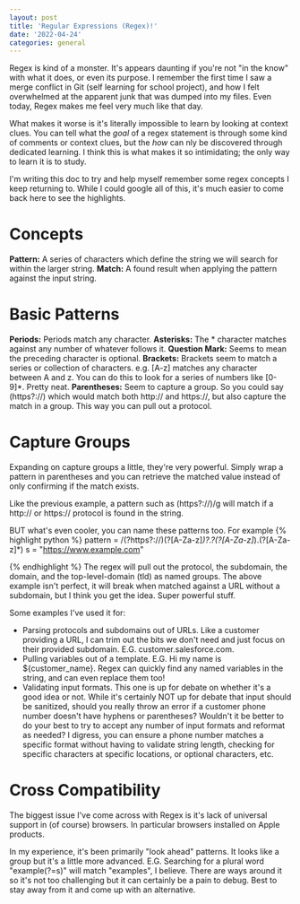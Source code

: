 ```yaml
---
layout: post
title: 'Regular Expressions (Regex)!'
date: '2022-04-24'
categories: general
---
```


Regex is kind of a monster. It's appears daunting if you're not "in the know" with what it does, or even its purpose. I remember the first time I saw a merge conflict in Git (self learning for school project), and how I felt overwhelmed at the apparent junk that was dumped into my files. Even today, Regex makes me feel very much like that day.

What makes it worse is it's literally impossible to learn by looking at context clues. You can tell what the *goal* of a regex statement is through some kind of comments or context clues, but the *how* can nly be discovered through dedicated learning. I think this is what makes it so intimidating; the only way to learn it is to study.

I'm writing this doc to try and help myself remember some regex concepts I keep returning to. While I could google all of this, it's much easier to come back here to see the highlights.

# Concepts

**Pattern:** A series of characters which define the string we will search for within the larger string.
**Match:** A found result when applying the pattern against the input string.

# Basic Patterns

**Periods:** Periods match any character.
**Asterisks:** The * character matches against any number of whatever follows it.
**Question Mark:** Seems to mean the preceding character is optional. 
**Brackets:** Brackets seem to match a series or collection of characters. e.g. [A-z] matches any character between A and z. You can do this to look for a series of numbers like [0-9]*. Pretty neat.
**Parentheses:** Seem to capture a group. So you could say (https?:\/\/) which would match both http:// and https://, but also capture the match in a group. This way you can pull out a protocol.

# Capture Groups

Expanding on capture groups a little, they're very powerful. Simply wrap a pattern in parentheses and you can retrieve the matched value instead of only confirming if the match exists.

Like the previous example, a pattern such as (https?:\/\/)/g will match if a http:// or https:// protocol is found in the string.

BUT what's even cooler, you can name these patterns too. For example
{% highlight python %}
pattern = /(?<protocol>https?:\/\/)(?<subdomain>[A-Za-z]*)?\.?(?<domain>[A-Za-z]*)\.(?<tld>[A-Za-z]*)
s = "https://www.example.com"

{% endhighlight %}
The regex will pull out the protocol, the subdomain, the domain, and the top-level-domain (tld) as named groups. The above example isn't perfect, it will break when matched against a URL without a subdomain, but I think you get the idea. Super powerful stuff.


Some examples I've used it for:
* Parsing protocols and subdomains out of URLs. Like a customer providing a URL, I can trim out the bits we don't need and just focus on their provided subdomain. E.G. customer.salesforce.com.
* Pulling variables out of a template. E.G. Hi my name is ${customer_name}. Regex can quickly find any named variables in the string, and can even replace them too!
* Validating input formats. This one is up for debate on whether it's a good idea or not. While it's certainly NOT up for debate that input should be sanitized, should you really throw an error if a customer phone number doesn't have hyphens or parentheses? Wouldn't it be better to do your best to try to accept any number of input formats and reformat as needed? I digress, you can ensure a phone number matches a specific format without having to validate string length, checking for specific characters at specific locations, or optional characters, etc.

# Cross Compatibility

The biggest issue I've come across with Regex is it's lack of universal support in (of course) browsers. In particular browsers installed on Apple products.

In my experience, it's been primarily "look ahead" patterns. It looks like a group but it's a little more advanced. E.G. Searching for a plural word "example(?=s)" will match "examples", I believe. There are ways around it so it's not too challenging but it can certainly be a pain to debug. Best to stay away from it and come up with an alternative.

